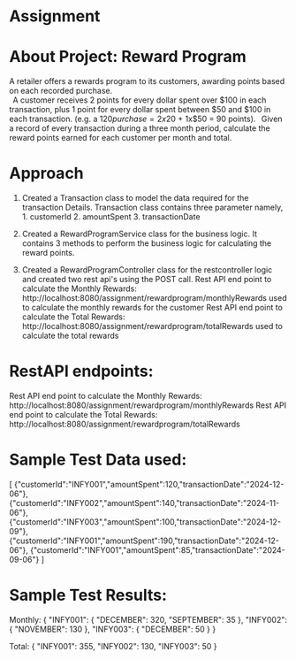 # Assignment
About Project:
Reward Program
===================================
A retailer offers a rewards program to its customers, awarding points based on each recorded purchase.  
  
A customer receives 2 points for every dollar spent over $100 in each transaction, plus 1 point for every dollar spent between $50 and $100 in each transaction. 
(e.g. a $120 purchase = 2x$20 + 1x$50 = 90 points). 
  
Given a record of every transaction during a three month period, calculate the reward points earned for each customer per month and total. 

Approach
==========================
1. Created a Transaction class to model the data required for the transaction Details.
	Transaction class contains three parameter namely, 
		1. customerId
		2. amountSpent
		3. transactionDate
2. Created a RewardProgramService class for the business logic. It contains 3 methods to perform the business logic for calculating the reward points.

3. Created a RewardProgramController class for the restcontroller logic and created two rest api's using the POST call.
	Rest API end point to calculate the Monthly Rewards: http://localhost:8080/assignment/rewardprogram/monthlyRewards used to calculate the monthly rewards for the customer
	Rest API end point to calculate the Total Rewards: http://localhost:8080/assignment/rewardprogram/totalRewards used to calculate the total rewards

RestAPI endpoints:
================================
Rest API end point to calculate the Monthly Rewards: http://localhost:8080/assignment/rewardprogram/monthlyRewards
Rest API end point to calculate the Total Rewards: http://localhost:8080/assignment/rewardprogram/totalRewards

Sample Test Data used:
==================================
[
{"customerId":"INFY001","amountSpent":120,"transactionDate":"2024-12-06"},
{"customerId":"INFY002","amountSpent":140,"transactionDate":"2024-11-06"},
{"customerId":"INFY003","amountSpent":100,"transactionDate":"2024-12-09"},
{"customerId":"INFY001","amountSpent":190,"transactionDate":"2024-12-06"},
{"customerId":"INFY001","amountSpent":85,"transactionDate":"2024-09-06"}
]

Sample Test Results:
=====================================
Monthly:
{
    "INFY001": {
        "DECEMBER": 320,
        "SEPTEMBER": 35
    },
    "INFY002": {
        "NOVEMBER": 130
    },
    "INFY003": {
        "DECEMBER": 50
    }
}

Total:
{
    "INFY001": 355,
    "INFY002": 130,
    "INFY003": 50
}
